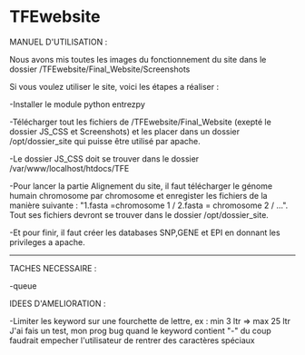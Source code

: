 # TFEwebsite

MANUEL D'UTILISATION :

Nous avons mis toutes les images du fonctionnement du site dans le dossier /TFEwebsite/Final_Website/Screenshots

Si vous voulez utiliser le site, voici les étapes a réaliser :

-Installer le module python entrezpy

-Télécharger tout les fichiers de /TFEwebsite/Final_Website (exepté le dossier JS_CSS et Screenshots) et les placer dans un dossier /opt/dossier_site qui puisse être utilisé par apache. 

-Le dossier JS_CSS doit se trouver dans le dossier /var/www/localhost/htdocs/TFE 

-Pour lancer la partie Alignement du site, il faut télécharger le génome humain chromosome par chromosome et enregister les fichiers de la manière suivante : "1.fasta =chromosome 1 / 2.fasta = chromosome 2 / ...". Tout ses fichiers devront se trouver dans le dossier /opt/dossier_site. 

-Et pour finir, il faut créer les databases SNP,GENE et EPI en donnant les privileges a apache.

-------------------------------------------------------------------------------------------------------------------------------------------------------------------------------

TACHES NECESSAIRE :

-queue

IDEES D'AMELIORATION :

-Limiter les keyword sur une fourchette de lettre, ex : min 3 ltr => max 25 ltr
J'ai fais un test, mon prog bug quand le keyword contient "-" du coup faudrait empecher l'utilisateur de rentrer des caractères spéciaux
